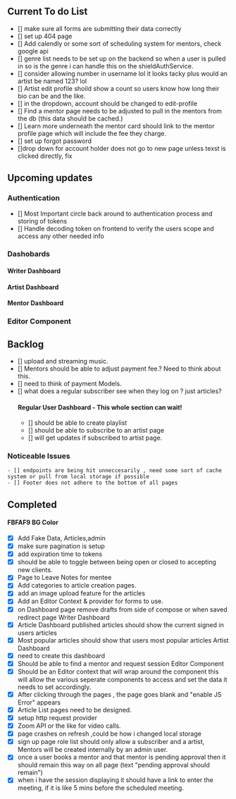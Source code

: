 ## Current To do List
- [] make sure all forms are submitting their data correctly
- [] set up 404 page
- [] Add calendly or some sort of scheduling system for mentors, check google api 
- [] genre list needs to be set up on the backend so when a user is pulled in so is the genre i can handle this on the shieldAuthService.
- [] consider allowing number in username lol it looks tacky plus would an artist be named <artist-name>123? lol
- [] Artist edit profile shoild show a count so users know how long their bio can be and the like.
- [] in the dropdown, account should be changed to edit-profile
- [] Find a mentor page needs to be adjusted to pull in the mentors from the db (this data should be cached.)
- [] Learn more underneath the mentor card should link to the mentor profile page which will include the fee they charge.
- [] set up forgot password
- []drop down for account holder does not go to new page unless texst is clicked directly, fix

## Upcoming updates

### Authentication
- [] Most Important circle back around to authentication process and storing of tokens
- [] Handle decoding token on frontend to verify the users scope and access any other needed info


### Dashobards

#### Writer Dashboard





#### Artist Dashboard

#### Mentor Dashboard 


### Editor Component




## Backlog

- [] upload and streaming music.
- [] Mentors should be able to adjust payment fee.? Need to think about this.
- [] need to think of payment Models.
- [] what does a regular subscriber see when they log on ? just articles?
    #### Regular User Dashboard - This whole section can wait!
    - [] should be able to create playlist
    - [] should be able to subscribe to an artist page
    - [] will get updates if subscribed to artist page.

 ### Noticeable Issues

    - [] endpoints are being hit unneccesarily , need some sort of cache system or pull from local storage if possible
    - [] Footer does not adhere to the bottom of all pages

    
## Completed
#### FBFAF9 BG Color
- [x] Add Fake Data, Articles,admin 
- [x] make sure pagination is setup
- [x] add expiration time to tokens
- [x] should be able to toggle between being open or closed to accepting new clients.
- [x]  Page to Leave Notes for mentee 
- [x] Add categories to article creation pages.
- [x] add an image upload feature for the articles 
- [x] Add an Editor Context &amp; provider for forms to use.
- [x] on Dashboard page remove drafts from side of compose or when saved redirect page
Writer Dashboard
- [x] Article Dashboard published articles should show the current signed in users articles
- [x]  Most popular articles should show that users most popular articles
Artist Dashboard
- [x]  need to create this dashboard
- [x]  Should be able to find a mentor and request session
Editor Component
- [x] Should be an Editor context that will wrap around the component this will allow the various seperate components to access and set the data it needs to set accordingly. 
- [x] After clicking through the pages , the page goes blank and 
        "enable JS Error" appears
- [x] Article List pages need to be designed.
- [x] setup http request provider
- [x] Zoom API or the like for video calls.
- [x] page crashes on refresh ,could be how i changed local storage
- [x] sign up page role list should only allow a subscriber and a artist, Mentors will be created internally by an admin user.
- [x] once a user books a mentor and that mentor is pending approval then it should remain this way on all page (text "pending approval should remain")
- [x] when i have the session displaying it should have a link to enter the meeting, if it is like 5 mins before the scheduled meeting.